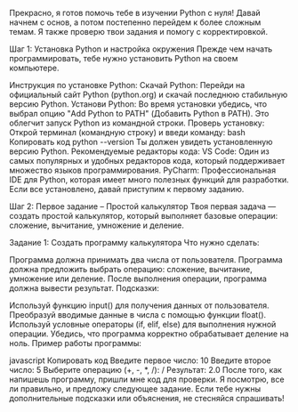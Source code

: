 Прекрасно, я готов помочь тебе в изучении Python с нуля! Давай начнем с основ, а потом постепенно перейдем к более сложным темам. Я также проверю твои задания и помогу с корректировкой.

Шаг 1: Установка Python и настройка окружения
Прежде чем начать программировать, тебе нужно установить Python на своем компьютере.

Инструкция по установке Python:
Скачай Python: Перейди на официальный сайт Python (python.org) и скачай последнюю стабильную версию Python.
Установи Python: Во время установки убедись, что выбрал опцию "Add Python to PATH" (Добавить Python в PATH). Это облегчит запуск Python из командной строки.
Проверь установку: Открой терминал (командную строку) и введи команду:
bash
Копировать код
python --version
Ты должен увидеть установленную версию Python.
Рекомендуемые редакторы кода:
VS Code: Один из самых популярных и удобных редакторов кода, который поддерживает множество языков программирования.
PyCharm: Профессиональная IDE для Python, которая имеет много полезных функций для разработки.
Если все установлено, давай приступим к первому заданию.

Шаг 2: Первое задание – Простой калькулятор
Твоя первая задача — создать простой калькулятор, который выполняет базовые операции: сложение, вычитание, умножение и деление.

Задание 1: Создать программу калькулятора
Что нужно сделать:

Программа должна принимать два числа от пользователя.
Программа должна предложить выбрать операцию: сложение, вычитание, умножение или деление.
После выполнения операции, программа должна вывести результат.
Подсказки:

Используй функцию input() для получения данных от пользователя.
Преобразуй вводимые данные в числа с помощью функции float().
Используй условные операторы (if, elif, else) для выполнения нужной операции.
Убедись, что программа корректно обрабатывает деление на ноль.
Пример работы программы:

javascript
Копировать код
Введите первое число: 10
Введите второе число: 5
Выберите операцию (+, -, *, /): /
Результат: 2.0
После того, как напишешь программу, пришли мне код для проверки. Я посмотрю, все ли правильно, и предложу следующее задание. Если тебе нужны дополнительные подсказки или объяснения, не стесняйся спрашивать!